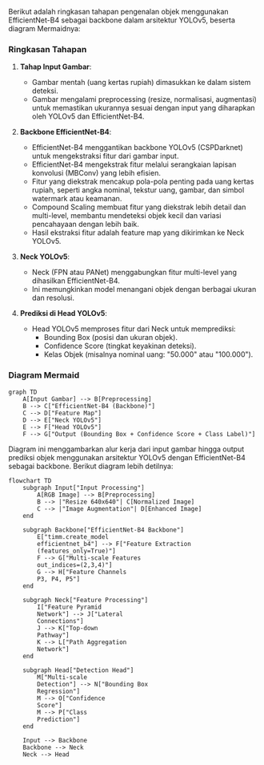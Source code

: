 Berikut adalah ringkasan tahapan pengenalan objek menggunakan EfficientNet-B4 sebagai backbone dalam arsitektur YOLOv5, beserta diagram Mermaidnya:

### Ringkasan Tahapan

1. **Tahap Input Gambar**:
   - Gambar mentah (uang kertas rupiah) dimasukkan ke dalam sistem deteksi.
   - Gambar mengalami preprocessing (resize, normalisasi, augmentasi) untuk memastikan ukurannya sesuai dengan input yang diharapkan oleh YOLOv5 dan EfficientNet-B4.

2. **Backbone EfficientNet-B4**:
   - EfficientNet-B4 menggantikan backbone YOLOv5 (CSPDarknet) untuk mengekstraksi fitur dari gambar input.
   - EfficientNet-B4 mengekstrak fitur melalui serangkaian lapisan konvolusi (MBConv) yang lebih efisien.
   - Fitur yang diekstrak mencakup pola-pola penting pada uang kertas rupiah, seperti angka nominal, tekstur uang, gambar, dan simbol watermark atau keamanan.
   - Compound Scaling membuat fitur yang diekstrak lebih detail dan multi-level, membantu mendeteksi objek kecil dan variasi pencahayaan dengan lebih baik.
   - Hasil ekstraksi fitur adalah feature map yang dikirimkan ke Neck YOLOv5.

3. **Neck YOLOv5**:
   - Neck (FPN atau PANet) menggabungkan fitur multi-level yang dihasilkan EfficientNet-B4.
   - Ini memungkinkan model menangani objek dengan berbagai ukuran dan resolusi.

4. **Prediksi di Head YOLOv5**:
   - Head YOLOv5 memproses fitur dari Neck untuk memprediksi:
     - Bounding Box (posisi dan ukuran objek).
     - Confidence Score (tingkat keyakinan deteksi).
     - Kelas Objek (misalnya nominal uang: "50.000" atau "100.000").

### Diagram Mermaid

```mermaid
graph TD
    A[Input Gambar] --> B[Preprocessing]
    B --> C["EfficientNet-B4 (Backbone)"]
    C --> D["Feature Map"]
    D --> E["Neck YOLOv5"]
    E --> F["Head YOLOv5"]
    F --> G["Output (Bounding Box + Confidence Score + Class Label)"]
```

Diagram ini menggambarkan alur kerja dari input gambar hingga output prediksi objek menggunakan arsitektur YOLOv5 dengan EfficientNet-B4 sebagai backbone.
Berikut diagram lebih detilnya:

```mermaid
flowchart TD
    subgraph Input["Input Processing"]
        A[RGB Image] --> B[Preprocessing]
        B --> |"Resize 640x640"| C[Normalized Image]
        C --> |"Image Augmentation"| D[Enhanced Image]
    end

    subgraph Backbone["EfficientNet-B4 Backbone"]
        E["timm.create_model
        efficientnet_b4"] --> F["Feature Extraction
        (features_only=True)"]
        F --> G["Multi-scale Features
        out_indices=(2,3,4)"]
        G --> H["Feature Channels
        P3, P4, P5"]
    end

    subgraph Neck["Feature Processing"]
        I["Feature Pyramid
        Network"] --> J["Lateral
        Connections"]
        J --> K["Top-down
        Pathway"]
        K --> L["Path Aggregation
        Network"]
    end

    subgraph Head["Detection Head"]
        M["Multi-scale
        Detection"] --> N["Bounding Box
        Regression"]
        M --> O["Confidence
        Score"]
        M --> P["Class
        Prediction"]
    end

    Input --> Backbone
    Backbone --> Neck
    Neck --> Head
```